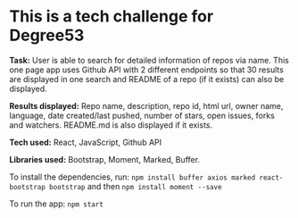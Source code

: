 # This is a tech challenge for Degree53

**Task:** User is able to search for detailed information of repos via name. This one page app uses Github API with 2 different endpoints so that 30 results are displayed in one search and README of a repo (if it exists) can also be displayed.

**Results displayed:** Repo name, description, repo id, html url, owner name, language, date created/last pushed, number of stars, open issues, forks and watchers. README.md is also displayed if it exists.

**Tech used:** React, JavaScript, Github API

**Libraries used:** Bootstrap, Moment, Marked, Buffer.

To install the dependencies, run: `npm install buffer axios marked react-bootstrap bootstrap` and then `npm install moment --save`

To run the app: `npm start`
